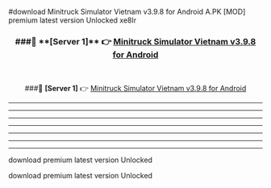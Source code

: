 #download Minitruck Simulator Vietnam v3.9.8 for Android  A.PK [MOD] premium latest version Unlocked xe8lr 



<div align="center">
<h3>###🔹 **[Server 1]** 👉 <a href="https://download1apk.web.app/">Minitruck Simulator Vietnam v3.9.8 for Android </a></h3><br>


###🔹 **[Server 1]** 👉 <a href="https://download1apk.web.app/">Minitruck Simulator Vietnam v3.9.8 for Android </a></h3>
</div>



----------------------------------------------------------

----------------------------------------------------------

----------------------------------------------------------

----------------------------------------------------------

----------------------------------------------------------

----------------------------------------------------------

----------------------------------------------------------

download premium latest version Unlocked

download premium latest version Unlocked
